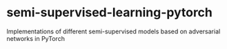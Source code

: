 # semi-supervised-learning-pytorch
Implementations of different semi-supervised models based on adversarial networks in PyTorch 
